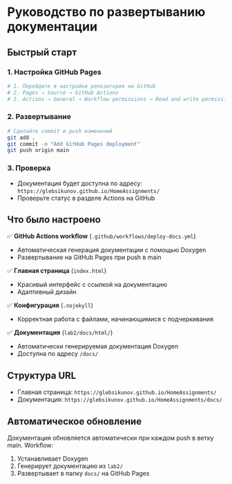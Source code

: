 # Руководство по развертыванию документации

## Быстрый старт

### 1. Настройка GitHub Pages
```bash
# 1. Перейдите в настройки репозитория на GitHub
# 2. Pages → Source → GitHub Actions
# 3. Actions → General → Workflow permissions → Read and write permissions
```

### 2. Развертывание
```bash
# Сделайте commit и push изменений
git add .
git commit -m "Add GitHub Pages deployment"
git push origin main
```

### 3. Проверка
- Документация будет доступна по адресу: `https://glebsikunov.github.io/HomeAssignments/`
- Проверьте статус в разделе Actions на GitHub

## Что было настроено

✅ **GitHub Actions workflow** (`.github/workflows/deploy-docs.yml`)
- Автоматическая генерация документации с помощью Doxygen
- Развертывание на GitHub Pages при push в main

✅ **Главная страница** (`index.html`)
- Красивый интерфейс с ссылкой на документацию
- Адаптивный дизайн

✅ **Конфигурация** (`.nojekyll`)
- Корректная работа с файлами, начинающимися с подчеркивания

✅ **Документация** (`lab2/docs/html/`)
- Автоматически генерируемая документация Doxygen
- Доступна по адресу `/docs/`

## Структура URL

- Главная страница: `https://glebsikunov.github.io/HomeAssignments/`
- Документация: `https://glebsikunov.github.io/HomeAssignments/docs/`

## Автоматическое обновление

Документация обновляется автоматически при каждом push в ветку main. Workflow:
1. Устанавливает Doxygen
2. Генерирует документацию из `lab2/` 
3. Развертывает в папку `docs/` на GitHub Pages
